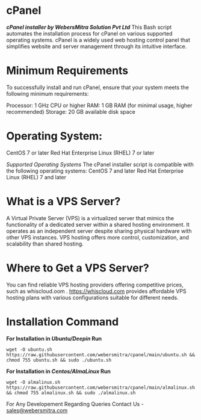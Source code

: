 # cPanel
***cPanel installer by WebersMitra Solution Pvt Ltd***
This Bash script automates the installation process for cPanel on various supported operating systems. cPanel is a widely used web hosting control panel that simplifies website and server management through its intuitive interface.

# Minimum Requirements
To successfully install and run cPanel, ensure that your system meets the following minimum requirements:

Processor: 1 GHz CPU or higher
RAM: 1 GB RAM (for minimal usage, higher recommended)
Storage: 20 GB available disk space

# **Operating System:**
CentOS 7 or later
Red Hat Enterprise Linux (RHEL) 7 or later

*Supported Operating Systems*
The cPanel installer script is compatible with the following operating systems:
CentOS 7 and later
Red Hat Enterprise Linux (RHEL) 7 and later

# What is a VPS Server?
A Virtual Private Server (VPS) is a virtualized server that mimics the functionality of a dedicated server within a shared hosting environment. It operates as an independent server despite sharing physical hardware with other VPS instances. VPS hosting offers more control, customization, and scalability than shared hosting.

# Where to Get a VPS Server?
You can find reliable VPS hosting providers offering competitive prices, such as whiscloud.oom . https://whiscloud.com provides affordable VPS hosting plans with various configurations suitable for different needs.

# Installation Command

**For Installation in *Ubuntu/Deepin* Run**
```
wget -O ubuntu.sh https://raw.githubusercontent.com/webersmitra/cpanel/main/ubuntu.sh && chmod 755 ubuntu.sh && sudo ./ubuntu.sh
```

**For Installation in *Centos/AlmaLinux* Run**
```
wget -O almalinux.sh https://raw.githubusercontent.com/webersmitra/cpanel/main/almalinux.sh && chmod 755 almalinux.sh && sudo ./almalinux.sh
```

For Any Developement Regarding Queries Contact Us - sales@webersmitra.com
